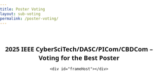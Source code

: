 ```yaml
---
title: Poster Voting
layout: sub-voting
permalink: /poster-voting/
---
```


<html lang="en">
<head>
<meta charset="UTF-8" />
<meta name="viewport" content="width=device-width,initial-scale=1" />
<title>2025 IEEE CyberSciTech/DASC/PICom/CBDCom – Voting for the Best Poster</title>
<style>
  html, body { font-family: system-ui, -apple-system, "Segoe UI", Roboto, "Helvetica Neue", Arial; margin:0; padding:0; background:#fff; color:#111; }
  .card { max-width: 800px; margin: 0 auto; padding: 20px 16px; text-align: center;}
  h2 { font-size: 1.25rem; line-height: 1.4; margin-bottom: 8px; text-align: center;}
  .muted { color:#555; font-size:0.95rem; line-height:1.5; }
  .hidden { display:none; }
  .btn { display:inline-block; padding:10px 18px; border:1px solid #ccc; border-radius:8px; background:#f8f8f8; cursor:pointer; font-size:0.95rem; }
  .btn:hover { background:#eee; }
  .pin-box { display:flex; gap:8px; align-items:center; flex-wrap:wrap; margin-top:8px; }
  .pin-input { padding:10px 12px; border:1px solid #ccc; border-radius:8px; font-size:1rem; min-width: 240px; }
  .msg { margin-top:8px; font-size:0.95rem; }
  iframe { width:100%; height:100dvh; border:0; margin-top:12px; }
  @media (max-width: 600px) {
    .card { max-width:none; padding:0; }
    h2, .muted { padding: 12px 12px 0; }
  }
</style>
<script>
  // === Config ===
  const FORM_ID = '1FAIpQLSdhRpCrafvTMqVIfcXWNh_ZoL0XwLIxcUqnzFwx-ySSpH6vhQ';
  const IFRAME_SRC_EMBED = `https://docs.google.com/forms/d/e/${FORM_ID}/viewform?embedded=true`;

  // Allowed PIN hashes (SHA-256, hex). For PIN: CSTCPOSTERVOTE
  const ALLOWED_PIN_HASHES = [
    'bcaadde71a7434dc6d9532797ad5686d2404e019eae0c9632923d1a1b4ddd1d7'
  ];

  // === Persistence (Cookie + LocalStorage) ===
  function setSubmittedFlag(days = 365) {
    try { localStorage.setItem(`form_${FORM_ID}_submitted`, '1'); } catch {}
    const d = new Date(); d.setTime(d.getTime() + days*24*60*60*1000);
    document.cookie = `form_${FORM_ID}_submitted=1; expires=${d.toUTCString()}; path=/; SameSite=Lax`;
  }
  function hasSubmittedFlag() {
    try { if (localStorage.getItem(`form_${FORM_ID}_submitted`) === '1') return true; } catch {}
    return document.cookie.split('; ').some(row => row.startsWith(`form_${FORM_ID}_submitted=`));
  }
  function clearLocalMarker() {
    try { localStorage.removeItem(`form_${FORM_ID}_submitted`); } catch {}
    document.cookie = `form_${FORM_ID}_submitted=; expires=Thu, 01 Jan 1970 00:00:00 UTC; path=/; SameSite=Lax`;
  }

  // === Hash helper (SHA-256 → hex) ===
  async function sha256Hex(str) {
    const enc = new TextEncoder();
    const data = enc.encode(str);
    const hashBuffer = await crypto.subtle.digest('SHA-256', data);
    const hashArray = Array.from(new Uint8Array(hashBuffer));
    return hashArray.map(b => b.toString(16).padStart(2, '0')).join('');
  }

  // === Verify PIN from password field and unlock on THIS device ===
  async function verifyPinAndUnlock(inputId, feedbackId) {
    const input = document.getElementById(inputId);
    const feedback = document.getElementById(feedbackId);
    const val = (input.value || '').trim();
    if (!val) {
      feedback.textContent = 'Please enter the organizer PIN.';
      feedback.style.color = '#b00020';
      return;
    }
    try {
      const h = await sha256Hex(val);
      if (ALLOWED_PIN_HASHES.includes(h)) {
        clearLocalMarker();
        feedback.textContent = 'Re-submission enabled on this device. The form will reload.';
        feedback.style.color = '#0a7f2e';
        setTimeout(() => location.reload(), 600);
      } else {
        feedback.textContent = 'Invalid PIN.';
        feedback.style.color = '#b00020';
      }
    } catch (e) {
      feedback.textContent = 'Unexpected error. Please try again.';
      feedback.style.color = '#b00020';
      console.error(e);
    }
  }

  document.addEventListener('DOMContentLoaded', () => {
    const container = document.getElementById('container');
    const done = document.getElementById('done');
    const denied = document.getElementById('denied');

    if (hasSubmittedFlag()) {
      container.classList.add('hidden');
      denied.classList.remove('hidden');
      return;
    }

    let loadCount = 0;
    const iframe = document.createElement('iframe');
    iframe.id = 'gform';
    iframe.src = IFRAME_SRC_EMBED;

    iframe.addEventListener('load', () => {
      loadCount++;
      if (loadCount >= 2) { // second load = formResponse
        setSubmittedFlag();
        container.classList.add('hidden');
        done.classList.remove('hidden');
      }
    });

    document.getElementById('frameHost').appendChild(iframe);
  });
</script>
</head>
<body>
  <!-- Main form container -->
  <div class="card" id="container">
    <h2>2025 IEEE CyberSciTech/DASC/PICom/CBDCom – Voting for the Best Poster</h2>

    <div id="frameHost"></div>
  </div>

  <!-- Done screen (after successful submission detected) -->
  <div class="card hidden" id="done">
    <h2>Thank you for your submission!</h2>
    <p class="muted">Your vote has been recorded on this device.</p>

    <div class="msg">
      <strong>Need to correct your vote?</strong><br />
      Please contact an organizer to enter the PIN below to enable re-submission on <em>this device only</em>.
    </div>
    <div class="pin-box">
      <input id="pin_done" class="pin-input" type="password" placeholder="Organizer PIN" autocomplete="off" />
      <button class="btn" onclick="verifyPinAndUnlock('pin_done', 'fb_done')">Submit</button>
    </div>
    <div id="fb_done" class="msg"></div>
  </div>

  <!-- Denied screen (already marked on this device before opening the form) -->
  <div class="card hidden" id="denied">
    <h2>Already submitted on this device</h2>
    <p class="muted">
      If you need to re-vote due to an error, please contact an organizer to enter the PIN below.
    </p>

    <div class="pin-box">
      <input id="pin_denied" class="pin-input" type="password" placeholder="Organizer PIN" autocomplete="off" />
      <button class="btn" onclick="verifyPinAndUnlock('pin_denied', 'fb_denied')">Submit</button>
    </div>
    <div id="fb_denied" class="msg"></div>
  </div>
</body>
</html>

